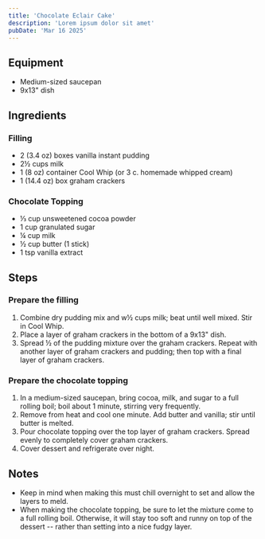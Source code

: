 ```yaml
---
title: 'Chocolate Eclair Cake'
description: 'Lorem ipsum dolor sit amet'
pubDate: 'Mar 16 2025'
---
```


## Equipment

- Medium-sized saucepan
- 9x13" dish

## Ingredients

### Filling

- 2 (3.4 oz) boxes vanilla instant pudding
- 2½ cups milk
- 1 (8 oz) container Cool Whip (or 3 c. homemade whipped cream)
- 1 (14.4 oz) box graham crackers

### Chocolate Topping

- ⅓ cup unsweetened cocoa powder
- 1 cup granulated sugar
- ¼ cup milk
- ½ cup butter (1 stick)
- 1 tsp vanilla extract

## Steps

### Prepare the filling

1. Combine dry pudding mix and w½ cups milk; beat until well mixed. Stir in Cool Whip.
2. Place a layer of graham crackers in the bottom of a 9x13" dish.
3. Spread ½ of the pudding mixture over the graham crackers. Repeat with another layer of graham crackers and pudding; then top with a final layer of graham crackers.

### Prepare the chocolate topping

1. In a medium-sized saucepan, bring cocoa, milk, and sugar to a full rolling boil; boil about 1 minute, stirring very frequently.
2. Remove from heat and cool one minute. Add butter and vanilla; stir until butter is melted.
3. Pour chocolate topping over the top layer of graham crackers. Spread evenly to completely cover graham crackers.
4. Cover dessert and refrigerate over night.

## Notes

- Keep in mind when making this must chill overnight to set and allow the layers to meld.
- When making the chocolate topping, be sure to let the mixture come to a full rolling boil. Otherwise, it will stay too soft and runny on top of the dessert -- rather than setting into a nice fudgy layer.
